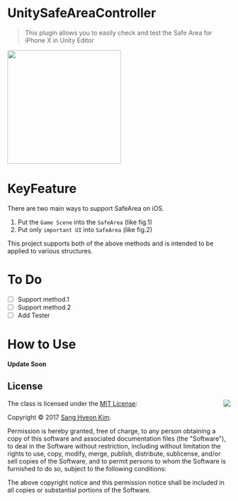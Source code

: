 # UnitySafeAreaController
> This plugin allows you to easily check and test the Safe Area for iPhone X in Unity Editor

<img src="https://github.com/rlatkdgus500/UnitySafeAreaController/blob/master/Logo.png" align="center" width=256 height=256 />

# KeyFeature
There are two main ways to support SafeArea on iOS.
1. Put the `Game Scene` into the `SafeArea` (like fig.1)
2. Put only `important UI` into `SafeArea` (like fig.2)

This project supports both of the above methods and is intended to be applied to various structures.

# To Do
- [ ] Support method.1
- [ ] Support method.2
- [ ] Add Tester

# How to Use
**Update Soon**

## License

<img align="right" src="http://opensource.org/trademarks/opensource/OSI-Approved-License-100x137.png">

The class is licensed under the [MIT License](http://opensource.org/licenses/MIT):

Copyright &copy; 2017 [Sang Hyeon Kim](http://www.github.com/rlatkdgus500).

Permission is hereby granted, free of charge, to any person obtaining a copy of this software and associated documentation files (the "Software"), to deal in the Software without restriction, including without limitation the rights to use, copy, modify, merge, publish, distribute, sublicense, and/or sell copies of the Software, and to permit persons to whom the Software is furnished to do so, subject to the following conditions:

The above copyright notice and this permission notice shall be included in all copies or substantial portions of the Software.
